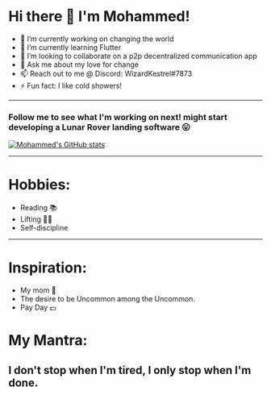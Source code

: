 # Hi there 👋 I'm Mohammed!
- 🔭 I’m currently working on changing the world
- 🌱 I’m currently learning Flutter
- 👯 I’m looking to collaborate on a p2p decentralized communication app
- 💬 Ask me about my love for change
- 📫 Reach out to me @ Discord: WizardKestrel#7873
- ⚡ Fun fact: I like cold showers!
_____
### Follow me to see what I'm working on next! might start developing a Lunar Rover landing software 😛
[![Mohammed's GitHub stats](https://github-readme-stats.vercel.app/api?username=bigb45&show_icons=true&theme=gruvbox)](https://github.com/anuraghazra/github-readme-stats)

__________
# Hobbies:
- Reading 📚
- Lifting 🏋️‍♂️
- Self-discipline
___________
# Inspiration:
- My mom 💖
- The desire to be Uncommon among the Uncommon.
- Pay Day 💵

# My Mantra:
 ## I don't stop when I'm tired, I only stop when I'm done.


